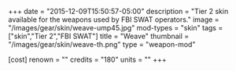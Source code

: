 +++
date = "2015-12-09T15:50:57-05:00"
description = "Tier 2 skin available for the weapons used by FBI SWAT operators."
image = "/images/gear/skin/weave-ump45.jpg"
mod-types = "skin"
tags = ["skin","Tier 2","FBI SWAT"]
title = "Weave"
thumbnail = "/images/gear/skin/weave-th.png"
type = "weapon-mod"

[cost]
  renown = ""
  credits = "180"
  units = ""
+++
